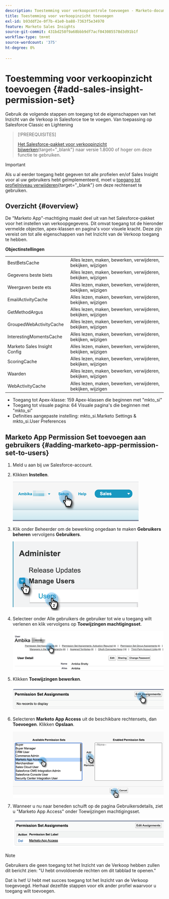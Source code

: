```yaml
---
description: Toestemming voor verkoopcontrole toevoegen - Marketo-documenten - productdocumentatie
title: Toestemming voor verkoopinzicht toevoegen
exl-id: b93ddf2e-0f7b-41e0-ba88-7363f5e34970
feature: Marketo Sales Insights
source-git-commit: 431bd258f9a68bbb9df7acf043085578d3d91b1f
workflow-type: tm+mt
source-wordcount: '375'
ht-degree: 0%

---
```


# Toestemming voor verkoopinzicht toevoegen {#add-sales-insight-permission-set}

Gebruik de volgende stappen om toegang tot de eigenschappen van het Inzicht van de Verkoop in Salesforce toe te voegen. Van toepassing op Salesforce Classic en Lightening

>[!PREREQUISITES]
>
>[Het Salesforce-pakket voor verkoopinzicht bijwerken](/help/marketo/product-docs/marketo-sales-insight/msi-for-salesforce/upgrading/upgrading-your-msi-package.md){target="_blank"} naar versie 1.8000 of hoger om deze functie te gebruiken.

>[!IMPORTANT]
>
>Als u al eerder toegang hebt gegeven tot alle profielen en/of Sales Insight voor al uw gebruikers hebt geïmplementeerd, moet u [toegang tot profielniveau verwijderen](/help/marketo/product-docs/marketo-sales-insight/msi-for-salesforce/configuration/remove-sales-insight-access.md){target="_blank"} om deze rechtenset te gebruiken.

## Overzicht {#overview}

De &quot;Marketo App&quot;-machtiging maakt deel uit van het Salesforce-pakket voor het instellen van verkoopgegevens. Dit omvat toegang tot de hieronder vermelde objecten, apex-klassen en pagina&#39;s voor visuele kracht. Deze zijn vereist om tot alle eigenschappen van het Inzicht van de Verkoop toegang te hebben.

**Objectinstellingen**

<table> 
 <tbody> 
 <tr> 
   <td>BestBetsCache</td> 
   <td>Alles lezen, maken, bewerken, verwijderen, bekijken, wijzigen</td> 
  </tr> 
  <tr> 
   <td>Gegevens beste biets</td> 
   <td>Alles lezen, maken, bewerken, verwijderen, bekijken, wijzigen</td> 
  </tr> 
  <tr> 
   <td>Weergaven beste ets</td> 
   <td>Alles lezen, maken, bewerken, verwijderen, bekijken, wijzigen</td> 
  </tr> 
  <tr> 
   <td>EmailActivityCache</td> 
   <td>Alles lezen, maken, bewerken, verwijderen, bekijken, wijzigen</td> 
  </tr> 
  <tr> 
   <td>GetMethodArgus</td> 
   <td>Alles lezen, maken, bewerken, verwijderen, bekijken, wijzigen</td> 
  </tr> 
  <tr> 
   <td>GroupedWebActivityCache</td> 
   <td>Alles lezen, maken, bewerken, verwijderen, bekijken, wijzigen</td> 
  </tr> 
  <tr> 
   <td>InterestingMomentsCache</td> 
   <td>Alles lezen, maken, bewerken, verwijderen, bekijken, wijzigen</td> 
  </tr> 
  <tr> 
   <td>Marketo Sales Insight Config</td> 
   <td>Alles lezen, maken, bewerken, verwijderen, bekijken, wijzigen</td> 
  </tr> 
  <tr> 
   <td>ScoringCache</td> 
   <td>Alles lezen, maken, bewerken, verwijderen, bekijken, wijzigen</td> 
  </tr> 
  <tr> 
   <td>Waarden</td> 
   <td>Alles lezen, maken, bewerken, verwijderen, bekijken, wijzigen</td> 
  </tr> 
  <tr> 
   <td>WebActivityCache</td> 
   <td>Alles lezen, maken, bewerken, verwijderen, bekijken, wijzigen</td> 
  </tr> 
 </tbody> 
</table>

* Toegang tot Apex-klasse: 159 Apex-klassen die beginnen met &quot;mkto_si&quot;
* Toegang tot visuale pagina: 64 Visuale pagina&#39;s die beginnen met &quot;mkto_si&quot;
* Definities aangepaste instelling: mkto_si.Marketo Settings &amp; mkto_si.User Preferences

## Marketo App Permission Set toevoegen aan gebruikers {#adding-marketo-app-permission-set-to-users}

1. Meld u aan bij uw Salesforce-account.

1. Klikken **Instellen**.

   ![](assets/add-sales-insight-permission-set-1.png)

1. Klik onder Beheerder om de bewerking ongedaan te maken **Gebruikers beheren** vervolgens **Gebruikers**.

   ![](assets/add-sales-insight-permission-set-2.png)

1. Selecteer onder Alle gebruikers de gebruiker tot wie u toegang wilt verlenen en klik vervolgens op **Toewijzingen machtigingsset**.

   ![](assets/add-sales-insight-permission-set-3.png)

1. Klikken **Toewijzingen bewerken**.

   ![](assets/add-sales-insight-permission-set-4.png)

1. Selecteren **Marketo App Access** uit de beschikbare rechtensets, dan **Toevoegen**. Klikken **Opslaan**.

   ![](assets/add-sales-insight-permission-set-5.png)

1. Wanneer u nu naar beneden schuift op de pagina Gebruikersdetails, ziet u &quot;Marketo App Access&quot; onder Toewijzingen machtigingsset.

   ![](assets/add-sales-insight-permission-set-6.png)

>[!NOTE]
>
>Gebruikers die geen toegang tot het Inzicht van de Verkoop hebben zullen dit bericht zien: &quot;U hebt onvoldoende rechten om dit tabblad te openen.&quot;

Dat is het! U hebt met succes toegang tot het Inzicht van de Verkoop toegevoegd. Herhaal dezelfde stappen voor elk ander profiel waarvoor u toegang wilt toevoegen.

